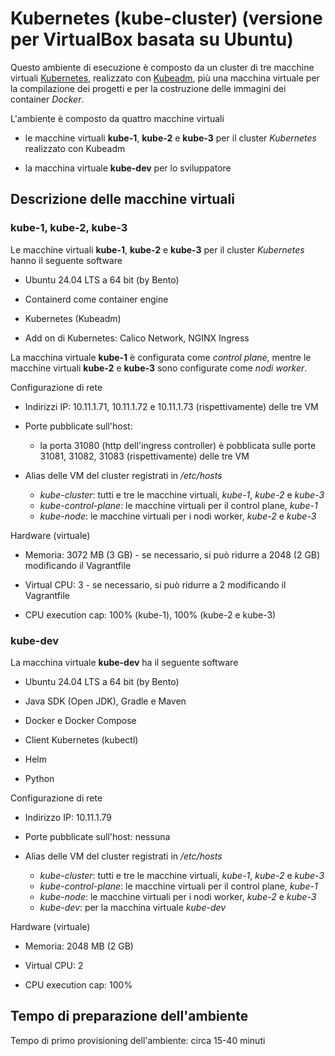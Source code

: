 # Kubernetes (kube-cluster) (versione per VirtualBox basata su Ubuntu)

Questo ambiente di esecuzione è composto da un cluster di tre macchine virtuali [Kubernetes](https://kubernetes.io/), 
realizzato con [Kubeadm](https://kubernetes.io/docs/reference/setup-tools/kubeadm/), 
più una macchina virtuale per la compilazione dei progetti e per la costruzione delle immagini dei container *Docker*. 

L'ambiente è composto da quattro macchine virtuali

* le macchine virtuali **kube-1**, **kube-2** e **kube-3** per il cluster *Kubernetes* realizzato con Kubeadm

* la macchina virtuale **kube-dev** per lo sviluppatore 


## Descrizione delle macchine virtuali 

### kube-1, kube-2, kube-3

Le macchine virtuali **kube-1**, **kube-2** e **kube-3** per il cluster *Kubernetes* hanno il seguente software 

* Ubuntu 24.04 LTS a 64 bit (by Bento) 

* Containerd come container engine  

* Kubernetes (Kubeadm) 

* Add on di Kubernetes: Calico Network, NGINX Ingress 

La macchina virtuale **kube-1** è configurata come *control plane*, mentre le macchine virtuali **kube-2** e **kube-3** sono configurate come *nodi worker*. 

Configurazione di rete 

* Indirizzi IP: 10.11.1.71, 10.11.1.72 e 10.11.1.73 (rispettivamente) delle tre VM 

* Porte pubblicate sull'host: 
  * la porta 31080 (http dell'ingress controller) è pobblicata sulle porte 31081, 31082, 31083 (rispettivamente) delle tre VM 
  
* Alias delle VM del cluster registrati in */etc/hosts*
  * *kube-cluster*: tutti e tre le macchine virtuali, *kube-1*, *kube-2* e *kube-3*
  * *kube-control-plane*: le macchine virtuali per il control plane, *kube-1*
  * *kube-node*: le macchine virtuali per i nodi worker, *kube-2* e *kube-3*

Hardware (virtuale) 

* Memoria: 3072 MB (3 GB) - se necessario, si può ridurre a 2048 (2 GB) modificando il Vagrantfile 

* Virtual CPU: 3 - se necessario, si può ridurre a 2 modificando il Vagrantfile 

* CPU execution cap: 100% (kube-1), 100% (kube-2 e kube-3) 

### kube-dev

La macchina virtuale **kube-dev** ha il seguente software 

* Ubuntu 24.04 LTS a 64 bit (by Bento) 

* Java SDK (Open JDK), Gradle e Maven 

* Docker e Docker Compose 

* Client Kubernetes (kubectl) 

* Helm 

* Python 

Configurazione di rete 

* Indirizzo IP: 10.11.1.79 

* Porte pubblicate sull'host: nessuna <!--  8080 (http) -> 8089  -->  

* Alias delle VM del cluster registrati in */etc/hosts*
  * *kube-cluster*: tutti e tre le macchine virtuali, *kube-1*, *kube-2* e *kube-3*
  * *kube-control-plane*: le macchine virtuali per il control plane, *kube-1*
  * *kube-node*: le macchine virtuali per i nodi worker, *kube-2* e *kube-3*
  * *kube-dev*: per la macchina virtuale *kube-dev*

Hardware (virtuale) 

* Memoria: 2048 MB (2 GB)  

* Virtual CPU: 2 

* CPU execution cap: 100% 


## Tempo di preparazione dell'ambiente 

Tempo di primo provisioning dell'ambiente: circa 15-40 minuti 

